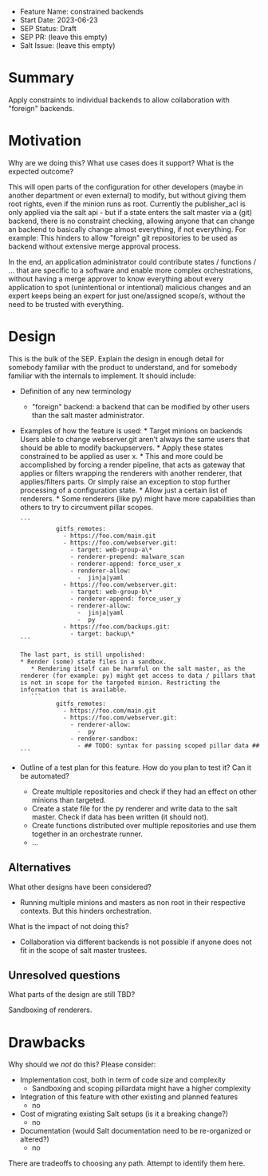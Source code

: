 - Feature Name: constrained backends
- Start Date: 2023-06-23
- SEP Status: Draft
- SEP PR: (leave this empty)
- Salt Issue: (leave this empty)

# Summary
[summary]: #summary

Apply constraints to individual backends to allow collaboration with "foreign" backends.

# Motivation
[motivation]: #motivation

Why are we doing this? What use cases does it support? What is the expected outcome?

This will open parts of the configuration for other developers (maybe in another department or even external) to modify, but without giving them root rights, even if the minion runs as root.
Currently the publisher_acl is only applied via the salt api - but if a state enters the salt master via a (git) backend, there is no constraint checking, allowing anyone that can change an backend to basically change almost everything, if not everything.
For example: This hinders to allow "foreign" git repositories to be used as backend without extensive merge approval process.

In the end, an application administrator could contribute states / functions / ... that are specific to a software and enable more complex orchestrations, without having a merge approver to know everything about every application to spot (unintentional or intentional) malicious changes and an expert keeps being an expert for just one/assigned scope/s, without the need to be trusted with everything.

# Design
[design]: #detailed-design

This is the bulk of the SEP. Explain the design in enough detail for somebody familiar
with the product to understand, and for somebody familiar with the internals to implement. It should include:

- Definition of any new terminology
  - "foreign" backend: a backend that can be modified by other users than the salt master administrator.
- Examples of how the feature is used:
      * Target minions on backends
        Users able to change webserver.git aren't always the same users that should be able to modify backupservers.
      * Apply these states constrained to be applied as user x.
        * This and more could be accomplished by forcing a render pipeline, that acts as gateway that applies or filters wrapping the renderers with another renderer, that applies/filters parts. Or simply raise an exception to stop further processing of a configuration state.
      * Allow just a certain list of renderers.
         * Some renderers  (like py) might have more capabilities than others to try to circumvent pillar scopes.


      ```
                gitfs_remotes:
                  - https://foo.com/main.git
                  - https://foo.com/webserver.git:
                    - target: web-group-a\*
                    - renderer-prepend: malware_scan
                    - renderer-append: force_user_x
                    - renderer-allow:
                      -  jinja|yaml
                  - https://foo.com/webserver.git:
                    - target: web-group-b\*
                    - renderer-append: force_user_y
                    - renderer-allow:
                      -  jinja|yaml
                      -  py
                  - https://foo.com/backups.git:
                    - target: backup\*
      ```
  
      The last part, is still unpolished:
      * Render (some) state files in a sandbox.
         * Rendering itself can be harmful on the salt master, as the renderer (for example: py) might get access to data / pillars that is not in scope for the targeted minion. Restricting the information that is available.
         ```
                gitfs_remotes:
                  - https://foo.com/main.git
                  - https://foo.com/webserver.git:
                    - renderer-allow:
                      -  py
                    - renderer-sandbox:
                      - ## TODO: syntax for passing scoped pillar data ##
      ```

- Outline of a test plan for this feature. How do you plan to test it? Can it be automated?
  - Create multiple repositories and check if they had an effect on other minions than targeted.
  - Create a state file for the py renderer and write data to the salt master. Check if data has been written (it should not).
  - Create functions distributed over multiple repositories and use them together in an orchestrate runner.
  - ...


## Alternatives
[alternatives]: #alternatives

What other designs have been considered?
* Running multiple minions and masters as non root in their respective contexts. But this hinders orchestration.

What is the impact of not doing this?
* Collaboration via different backends is not possible if anyone does not fit in the scope of salt master trustees.

## Unresolved questions
[unresolved]: #unresolved-questions

What parts of the design are still TBD?

Sandboxing of renderers.

# Drawbacks
[drawbacks]: #drawbacks

Why should we *not* do this? Please consider:

- Implementation cost, both in term of code size and complexity
  - Sandboxing and scoping pillardata might have a higher complexity
- Integration of this feature with other existing and planned features
  - no
- Cost of migrating existing Salt setups (is it a breaking change?)
  - no
- Documentation (would Salt documentation need to be re-organized or altered?)
  - no 


There are tradeoffs to choosing any path. Attempt to identify them here.
